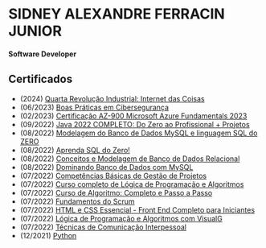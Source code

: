 # SIDNEY ALEXANDRE FERRACIN JUNIOR
#### Software Developer



## Certificados
- (2024) [Quarta Revolução Industrial: Internet das Coisas](https://www.linkedin.com/learning/certificates/c404f6a67333f525cd136460001cc1e1f033f006c8413141859fd4f786d6daeb)
- (06/2023) [Boas Práticas em Cibersegurança](https://www.udemy.com/certificate/UC-983ffa3f-7dca-411b-bf56-0827e2903aba/)
- (02/2023) [Certificação AZ-900 Microsoft Azure Fundamentals 2023](https://www.udemy.com/certificate/UC-6ba140ab-ed78-4c8c-ad54-90e264ba2ef1/)
- (09/2022) [Java 2022 COMPLETO: Do Zero ao Profissional + Projetos](ude.my/UC-922db01f-3a43-4434-9af3-53b356ff3bf2)
- (08/2022) [Modelagem do Banco de Dados MySQL e linguagem SQL do ZERO](ude.my/UC-c7789487-a4f9-44e0-8222-3c18d46cc37c)
- (08/2022) [Aprenda SQL do Zero!](ude.my/UC-3e77d4ee-1a91-46fc-8a92-fafebd74fb2c)
- (08/2022) [Conceitos e Modelagem de Banco de Dados Relacional](ude.my/UC-868db1ee-4896-42fc-845e-dff0f8e923d8)
- (08/2022) [Dominando Banco de Dados com MySQL](ude.my/UC-e9652284-8df4-4904-983a-0ec3b3a34e17)
- (07/2022) [Competências Básicas de Gestão de Projetos](https://www.linkedin.com/learning/certificates/2be163c968963cdc3bacc7f244a5d1260741c5f41902f88374a25715a5470b98)
- (07/2022) [Curso completo de Lógica de Programação e Algoritmos](ude.my/UC-fea12563-a1ae-47b6-a33d-711731cc96f5)
- (07/2022) [Curso de Algoritmo: Completo e Passo a Passo](ude.my/UC-51946b68-01f5-4011-be2f-fc3bb6bbd884)
- (07/2022) [Fundamentos do Scrum](https://www.linkedin.com/learning/certificates/fc8b4fbe8b66d97e30ac6d874d0bc94bb3e4008e74796089956f8dffe8e4d9a9)
- (07/2022) [HTML e CSS Essencial - Front End Completo para Iniciantes](ude.my/UC-ad8898ed-d4c1-4f47-a136-809da204365e)
- (07/2022) [Lógica de Programação e Algoritmos com VisualG](ude.my/UC-32497792-4e01-4fc0-b03a-b2ba53c55357)
- (07/2022) [Técnicas de Comunicação Interpessoal](https://www.linkedin.com/learning/certificates/c7a7feccb4d66e639e9ed9620f9c0c77f7a8527d0c835ffa9a6e89aaecb3345c?trk=share_certificate)
- (12/2021) [Python](https://www.devmedia.com.br/certificado/tecnologia/python/sidney-ferracin-jr-1)

